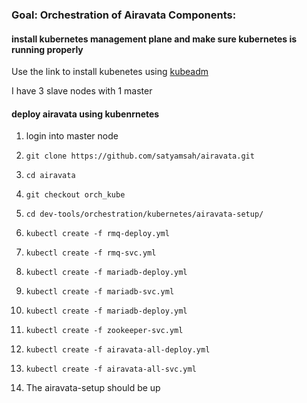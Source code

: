 ### Goal: Orchestration of Airavata Components:



#### install kubernetes management plane and make sure kubernetes is running properly

Use the link to install kubenetes using [kubeadm](https://kubernetes.io/docs/setup/independent/install-kubeadm/)

I have 3 slave nodes with 1 master

#### deploy airavata using kubenrnetes

1) login into master node

2) `git clone https://github.com/satyamsah/airavata.git`

3) `cd airavata`

4) `git checkout orch_kube`

5) `cd dev-tools/orchestration/kubernetes/airavata-setup/`

6) `kubectl create -f rmq-deploy.yml`

7) `kubectl create -f rmq-svc.yml`

9) `kubectl create -f mariadb-deploy.yml`

8) `kubectl create -f mariadb-svc.yml`

11) `kubectl create -f mariadb-deploy.yml`

12) `kubectl create -f zookeeper-svc.yml`

15) `kubectl create -f airavata-all-deploy.yml`

15) `kubectl create -f airavata-all-svc.yml`

16) The airavata-setup should be up

